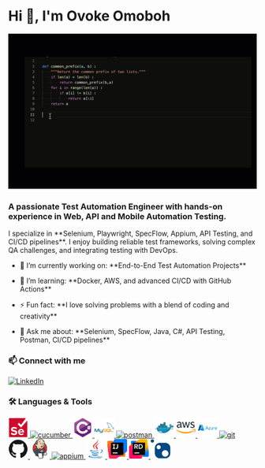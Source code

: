 <h1 align="left">Hi 👋, I'm Ovoke Omoboh</h1>

<p align="center">
  <!-- Replace with your own GIF or image -->
  <img src="img/212964557-8d832278-61bb-4288-a8a7-47f35859e868.gif" alt="Java Selenium animation" width="900">
</p>

<h3> A passionate Test Automation Engineer with hands-on experience in Web, API and Mobile Automation Testing. </h3> 
I specialize in **Selenium, Playwright, SpecFlow, Appium, API Testing, and CI/CD pipelines**.  
I enjoy building reliable test frameworks, solving complex QA challenges, and integrating testing with DevOps.
<p></p>
<ul>
  <li>
    <p>🔭 I’m currently working on: **End-to-End Test Automation Projects**</p>
  </li>
  <li>
    <p>🌱 I’m learning: **Docker, AWS, and advanced CI/CD with GitHub Actions**</p>
  </li>
  <li>
    <p>⚡ Fun fact: **I love solving problems with a blend of coding and creativity**</p>
  </li>
   <li>
    <p>💬 Ask me about: **Selenium, SpecFlow, Java, C#, API Testing, Postman, CI/CD pipelines**</p>
  </li>
</ul>

### 📫 Connect with me
[![LinkedIn](https://img.shields.io/badge/LinkedIn-0077B5?style=for-the-badge&logo=linkedin&logoColor=white)](https://www.linkedin.com/in/omobohovoke/)

### 🛠️ Languages & Tools
<p>
  <a href="https://www.selenium.dev" target="_blank" rel="noreferrer">
    <img src="https://raw.githubusercontent.com/devicons/devicon/master/icons/selenium/selenium-original.svg" alt="selenium" width="40" height="40"/>
  </a>
  <a href="https://cucumber.io" target="_blank" rel="noreferrer">
    <img src="https://raw.githubusercontent.com/simple-icons/simple-icons/develop/icons/cucumber.svg" alt="cucumber" width="40" height="40"/>
  </a>
  <a href="https://dotnet.microsoft.com/en-us/languages/csharp" target="_blank" rel="noreferrer">
    <img src="https://raw.githubusercontent.com/devicons/devicon/master/icons/csharp/csharp-original.svg" alt="csharp" width="40" height="40"/>
  </a>
  <a href="https://specflow.org" target="_blank" rel="noreferrer">
    <img src="https://github.com/devicons/devicon/blob/master/icons/mysql/mysql-original-wordmark.svg" alt="specflow" width="40" height="40"/>
  </a>
  <a href="https://www.postman.com" target="_blank" rel="noreferrer">
    <img src="https://www.vectorlogo.zone/logos/getpostman/getpostman-icon.svg" alt="postman" width="40" height="40"/>
  </a>
  <a href="https://www.docker.com/" target="_blank" rel="noreferrer">
    <img src="https://raw.githubusercontent.com/devicons/devicon/master/icons/docker/docker-original.svg" alt="docker" width="40" height="40"/>
  </a>
  <a href="https://aws.amazon.com/" target="_blank" rel="noreferrer">
    <img src="https://raw.githubusercontent.com/devicons/devicon/master/icons/amazonwebservices/amazonwebservices-original-wordmark.svg" alt="aws" width="40" height="40"/>
  </a>
   <a href="https://azure.microsoft.com/en-us/" target="_blank" rel="noreferrer">
    <img src="https://github.com/devicons/devicon/blob/master/icons/azure/azure-original-wordmark.svg" alt="aws" width="40" height="40"/>
  </a>
  <a href="https://git-scm.com/" target="_blank" rel="noreferrer">
    <img src="https://www.vectorlogo.zone/logos/git-scm/git-scm-icon.svg" alt="git" width="40" height="40"/>
  </a>
  <a href="https://github.com/" target="_blank" rel="noreferrer">
    <img src="https://raw.githubusercontent.com/devicons/devicon/master/icons/github/github-original.svg" alt="github" width="40" height="40"/>
  </a>
   <a href="https://www.java.com/" target="_blank" rel="noreferrer">
    <img src="https://raw.githubusercontent.com/devicons/devicon/master/icons/jenkins/jenkins-original.svg" alt="jenkins" width="40" height="40"/>
  </a>
    <a href="https://appium.io" target="_blank" rel="noreferrer">
    <img src="https://raw.githubusercontent.com/simple-icons/simple-icons/develop/icons/appium.svg" alt="appium" width="40" height="40"/>
  </a>
  <a href="https://www.java.com/" target="_blank" rel="noreferrer">
    <img src="https://raw.githubusercontent.com/devicons/devicon/master/icons/java/java-original.svg" alt="java" width="40" height="40"/>
  </a>
    <a href="https://www.jetbrains.com/" target="_blank" rel="noreferrer">
    <img src="https://github.com/devicons/devicon/blob/master/icons/intellij/intellij-original.svg" alt="jetbrains" width="40" height="40"/>
  </a>
  <a href="https://www.jetbrains.com/" target="_blank" rel="noreferrer">
    <img src="https://github.com/devicons/devicon/blob/master/icons/rider/rider-original.svg" alt="jetbrains" width="40" height="40"/>
  </a>
<a href="https://dotnet.microsoft.com/en-us/languages/csharp" target="_blank" rel="noreferrer">
    <img src="https://github.com/devicons/devicon/blob/master/icons/nuget/nuget-original.svg" alt="csharp" width="40" height="40"/>
</a>
  
</p>
